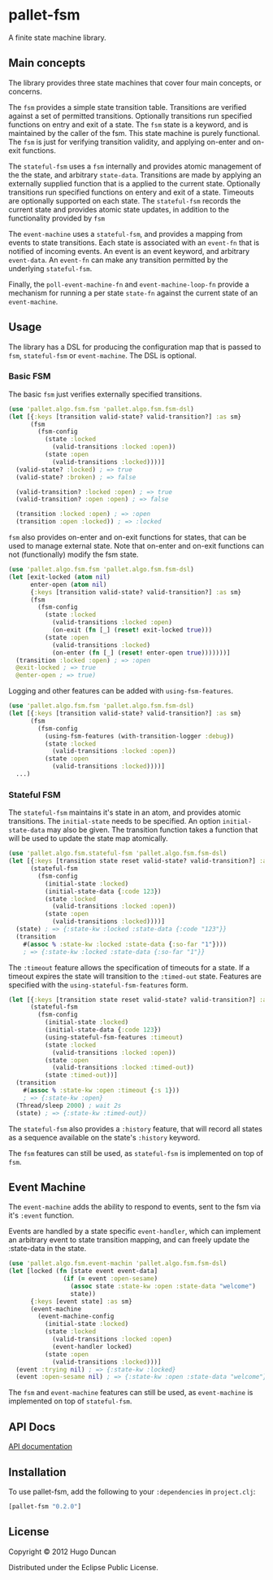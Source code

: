 # pallet-fsm

A finite state machine library.

## Main concepts

The library provides three state machines that cover four main concepts, or
concerns.

The `fsm` provides a simple state transition table. Transitions are verified
against a set of permitted transitions. Optionally transitions run specified
functions on entry and exit of a state. The `fsm` state is a keyword, and is
maintained by the caller of the fsm. This state machine is purely functional.
The `fsm` is just for verifying transition validity, and applying on-enter and
on-exit functions.

The `stateful-fsm` uses a `fsm` internally and provides atomic management of the
the state, and arbitrary `state-data`. Transitions are made by applying an
externally supplied function that is a applied to the current state. Optionally
transitions run specified functions on entery and exit of a state. Timeouts are
optionally supported on each state. The `stateful-fsm` records the current state
and provides atomic state updates, in addition to the functionality provided by
`fsm`

The `event-machine` uses a `stateful-fsm`, and provides a mapping from events to
state transitions. Each state is associated with an `event-fn` that is notified
of incoming events. An event is an event keyword, and arbitrary `event-data`. An
`event-fn` can make any transition permitted by the underlying `stateful-fsm`.

Finally, the `poll-event-machine-fn` and `event-machine-loop-fn` provide a
mechanism for running a per state `state-fn` against the current state of an
`event-machine`.

## Usage

The library has a DSL for producing the configuration map that is passed to
`fsm`, `stateful-fsm` or `event-machine`. The DSL is optional.

### Basic FSM
The basic `fsm` just verifies externally specified transitions.

```clj
(use 'pallet.algo.fsm.fsm 'pallet.algo.fsm.fsm-dsl)
(let [{:keys [transition valid-state? valid-transition?] :as sm}
      (fsm
        (fsm-config
          (state :locked
            (valid-transitions :locked :open))
          (state :open
            (valid-transitions :locked))))]
  (valid-state? :locked) ; => true
  (valid-state? :broken) ; => false

  (valid-transition? :locked :open) ; => true
  (valid-transition? :open :open) ; => false

  (transition :locked :open) ; => :open
  (transition :open :locked)) ; => :locked
```

`fsm` also provides on-enter and on-exit functions for states, that can be used
to manage external state. Note that on-enter and on-exit functions can not
(functionally) modify the fsm state.

```clj
(use 'pallet.algo.fsm.fsm 'pallet.algo.fsm.fsm-dsl)
(let [exit-locked (atom nil)
      enter-open (atom nil)
      {:keys [transition valid-state? valid-transition?] :as sm}
      (fsm
        (fsm-config
          (state :locked
            (valid-transitions :locked :open)
            (on-exit (fn [_] (reset! exit-locked true)))
          (state :open
            (valid-transitions :locked)
            (on-enter (fn [_] (reset! enter-open true)))))))]
  (transition :locked :open) ; => :open
  @exit-locked ; => true
  @enter-open ; => true)
```

Logging and other features can be added with `using-fsm-features`.

```clj
(use 'pallet.algo.fsm.fsm 'pallet.algo.fsm.fsm-dsl)
(let [{:keys [transition valid-state? valid-transition?] :as sm}
      (fsm
        (fsm-config
          (using-fsm-features (with-transition-logger :debug))
          (state :locked
            (valid-transitions :locked :open))
          (state :open
            (valid-transitions :locked))))]
  ...)
```

### Stateful FSM

The `stateful-fsm` maintains it's state in an atom, and provides atomic
transitions. The `initial-state` needs to be specified. An option
`initial-state-data` may also be given. The transition function takes
a function that will be used to update the state map atomically.

```clj
(use 'pallet.algo.fsm.stateful-fsm 'pallet.algo.fsm.fsm-dsl)
(let [{:keys [transition state reset valid-state? valid-transition?] :as sm}
      (stateful-fsm
        (fsm-config
          (initial-state :locked)
          (initial-state-data {:code 123})
          (state :locked
            (valid-transitions :locked :open))
          (state :open
            (valid-transitions :locked))))]
  (state) ; => {:state-kw :locked :state-data {:code "123"}}
  (transition
    #(assoc % :state-kw :locked :state-data {:so-far "1"})))
    ; => {:state-kw :locked :state-data {:so-far "1"}}
```

The `:timeout` feature allows the specification of timeouts for a state. If a
timeout expires the state will transition to the `:timed-out` state. Features
are specified with the `using-stateful-fsm-features` form.

```clj
(let [{:keys [transition state reset valid-state? valid-transition?] :as sm}
      (stateful-fsm
        (fsm-config
          (initial-state :locked)
          (initial-state-data {:code 123})
          (using-stateful-fsm-features :timeout)
          (state :locked
            (valid-transitions :locked :open))
          (state :open
            (valid-transitions :locked :timed-out))
          (state :timed-out))]
  (transition
    #(assoc % :state-kw :open :timeout {:s 1}))
    ; => {:state-kw :open}
  (Thread/sleep 2000) ; wait 2s
  (state) ; => {:state-kw :timed-out})
```

The `stateful-fsm` also provides a `:history` feature, that will record all
states as a sequence available on the state's `:history` keyword.

The `fsm` features can still be used, as `stateful-fsm` is implemented on top of
`fsm`.

## Event Machine

The `event-machine` adds the ability to respond to events, sent to the fsm via
it's `:event` function.

Events are handled by a state specific `event-handler`, which can implement an
arbitrary event to state transition mapping, and can freely update the
:state-data in the state.

```clj
(use 'pallet.algo.fsm.event-machin 'pallet.algo.fsm.fsm-dsl)
(let [locked (fn [state event event-data]
               (if (= event :open-sesame)
                 (assoc state :state-kw :open :state-data "welcome")
                 state))
      {:keys [event state] :as sm}
      (event-machine
        (event-machine-config
          (initial-state :locked)
          (state :locked
            (valid-transitions :locked :open)
            (event-handler locked)
          (state :open
            (valid-transitions :locked)))]
  (event :trying nil) ; => {:state-kw :locked}
  (event :open-sesame nil) ; => {:state-kw :open :state-data "welcome"})
```

The `fsm` and `event-machine` features can still be used, as `event-machine` is
implemented on top of `stateful-fsm`.

## API Docs

[API documentation](http://palletops.com/pallet-fsm/)

## Installation

To use pallet-fsm, add the following to your `:dependencies` in
`project.clj`:

```clj
[pallet-fsm "0.2.0"]
```

## License

Copyright © 2012 Hugo Duncan

Distributed under the Eclipse Public License.
